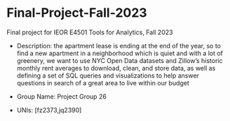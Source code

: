 # Final-Project-Fall-2023
Final project for IEOR E4501 Tools for Analytics, Fall 2023

- Description: the apartment lease is ending at the end of the year, so to find a new apartment in a neighborhood which is quiet and with a lot of greenery, we want to use NYC Open Data datasets and Zillow’s historic monthly rent averages to download, clean, and store data, as well as defining a set of SQL queries and visualizations to help answer questions in search of a great area to live within our budget
 
- Group Name: Project Group 26

- UNIs: [fz2373,jq2390]